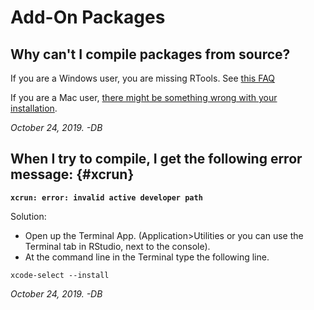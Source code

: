 # Add-On Packages

## Why can't I compile packages from source?

If you are a Windows user, you are missing RTools. See [this FAQ](installing-r-and-rstudio.html#rtools)

If you are a Mac user, [there might be something wrong with your installation](#xcrun).

*October 24, 2019. -DB*

## When I try to compile, I get the following error message: {#xcrun}

**`xcrun: error: invalid active developer path`**

Solution:

* Open up the Terminal App. (Application>Utilities or you can use the Terminal tab in RStudio, next to the console).
* At the command line in the Terminal type the following line.

```
xcode-select --install
```

*October 24, 2019. -DB*
